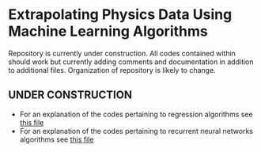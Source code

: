 # Extrapolating Physics Data Using Machine Learning Algorithms

Repository is currently under construction.  All codes contained within should work but currently adding comments and documentation in addition to additional files.  Organization of repository is likely to change.

## UNDER CONSTRUCTION
* For an explanation of the codes pertaining to regression algorithms see [this file](Regression/RegressionCodes.md)
* For an explanation of the codes pertaining to recurrent neural networks algorithms see [this file](RecurrentNeuralNetworks/RecurrentNeuralNetworkCodes.md)
